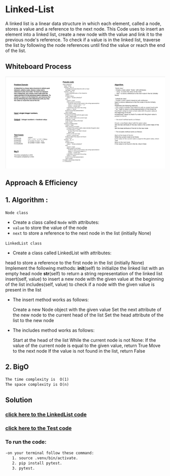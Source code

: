 # Linked-List
A linked list is a linear data structure in which each element, called a node, stores a value and a reference to the next node. This Code uses to insert an element into a linked list, create a new node with the value and link it to the previous node's reference. To check if a value is in the linked list, traverse the list by following the node references until find the value or reach the end of the list.

## Whiteboard Process
![](../whiteborad.png)


## Approach & Efficiency
## 1. Algorithm :
`Node class`
- Create a class called `Node` with attributes:
- `value` to store the value of the node
- `next` to store a reference to the next node in the list (initially None)

`LinkedList class`
- Create a class called LinkedList with attributes:
 
 head to store a reference to the first node in the list (initially None)
    Implement the following methods:
     __init__(self) to initialize the linked list with an empty head node
     __str__(self) to return a string representation of the linked list
     insert(self, value) to insert a new node with the given value at the beginning of the list
     includes(self, value) to check if a node with the given value is present in the list

- The insert method works as follows:

   Create a new Node object with the given value
   Set the next attribute of the new node to the current head of the list
   Set the head attribute of the list to the new node

- The includes method works as follows:

  Start at the head of the list
  While the current node is not None:
  If the value of the current node is equal to the given value, return True
  Move to the next node
  If the value is not found in the list, return False

## 2. BigO
    The time complexity is  O(1) 
    The space complexity is O(n)

## Solution
### [click here to the LinkedList code](./LinkedList.py)
### [click here to the Test code](../tests/test_linkedlist.py)
### To run the code:
    -on your terminal follow these command:
       1. source .venv/bin/activate.
       2. pip install pytest.
       3. pytest.